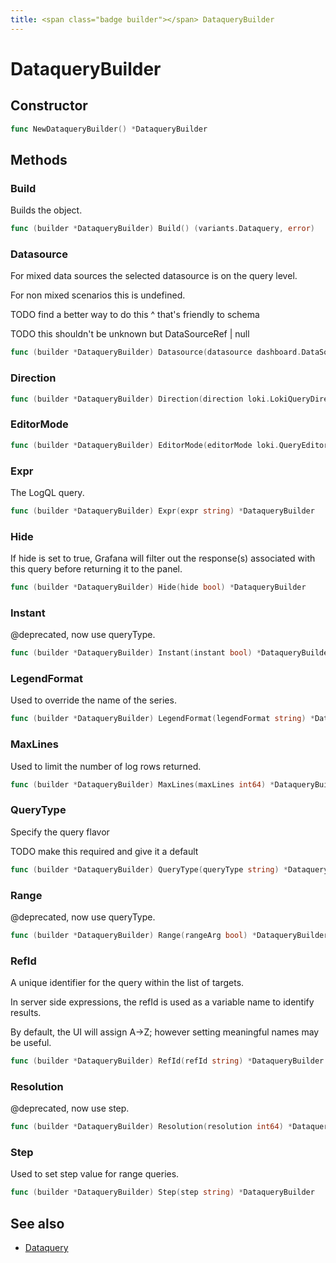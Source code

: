 ```yaml
---
title: <span class="badge builder"></span> DataqueryBuilder
---
```

# <span class="badge builder"></span> DataqueryBuilder

## Constructor

```go
func NewDataqueryBuilder() *DataqueryBuilder
```
## Methods

### <span class="badge object-method"></span> Build

Builds the object.

```go
func (builder *DataqueryBuilder) Build() (variants.Dataquery, error)
```

### <span class="badge object-method"></span> Datasource

For mixed data sources the selected datasource is on the query level.

For non mixed scenarios this is undefined.

TODO find a better way to do this ^ that's friendly to schema

TODO this shouldn't be unknown but DataSourceRef | null

```go
func (builder *DataqueryBuilder) Datasource(datasource dashboard.DataSourceRef) *DataqueryBuilder
```

### <span class="badge object-method"></span> Direction

```go
func (builder *DataqueryBuilder) Direction(direction loki.LokiQueryDirection) *DataqueryBuilder
```

### <span class="badge object-method"></span> EditorMode

```go
func (builder *DataqueryBuilder) EditorMode(editorMode loki.QueryEditorMode) *DataqueryBuilder
```

### <span class="badge object-method"></span> Expr

The LogQL query.

```go
func (builder *DataqueryBuilder) Expr(expr string) *DataqueryBuilder
```

### <span class="badge object-method"></span> Hide

If hide is set to true, Grafana will filter out the response(s) associated with this query before returning it to the panel.

```go
func (builder *DataqueryBuilder) Hide(hide bool) *DataqueryBuilder
```

### <span class="badge object-method"></span> Instant

@deprecated, now use queryType.

```go
func (builder *DataqueryBuilder) Instant(instant bool) *DataqueryBuilder
```

### <span class="badge object-method"></span> LegendFormat

Used to override the name of the series.

```go
func (builder *DataqueryBuilder) LegendFormat(legendFormat string) *DataqueryBuilder
```

### <span class="badge object-method"></span> MaxLines

Used to limit the number of log rows returned.

```go
func (builder *DataqueryBuilder) MaxLines(maxLines int64) *DataqueryBuilder
```

### <span class="badge object-method"></span> QueryType

Specify the query flavor

TODO make this required and give it a default

```go
func (builder *DataqueryBuilder) QueryType(queryType string) *DataqueryBuilder
```

### <span class="badge object-method"></span> Range

@deprecated, now use queryType.

```go
func (builder *DataqueryBuilder) Range(rangeArg bool) *DataqueryBuilder
```

### <span class="badge object-method"></span> RefId

A unique identifier for the query within the list of targets.

In server side expressions, the refId is used as a variable name to identify results.

By default, the UI will assign A->Z; however setting meaningful names may be useful.

```go
func (builder *DataqueryBuilder) RefId(refId string) *DataqueryBuilder
```

### <span class="badge object-method"></span> Resolution

@deprecated, now use step.

```go
func (builder *DataqueryBuilder) Resolution(resolution int64) *DataqueryBuilder
```

### <span class="badge object-method"></span> Step

Used to set step value for range queries.

```go
func (builder *DataqueryBuilder) Step(step string) *DataqueryBuilder
```

## See also

 * <span class="badge object-type-struct"></span> [Dataquery](./object-Dataquery.md)
